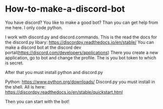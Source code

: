 # How-to-make-a-discord-bot
You have discord? You like to make a good bot? Than you can get help from me here. I only code python.

I work with discord.py and discord.commands. This is the read the docs for the discord.py libary: https://discordpy.readthedocs.io/en/stable/
You can make a discord bot at the discord dev portal(https://discord.com/developers/applications)
There you create a new application, go to bot and change the profile. The is you bot token to which is secret.

After that you must install python and discord.py

Python: https://www.python.org/downloads/
Discord.py you must install in the shell. All is here: https://discordpy.readthedocs.io/en/stable/quickstart.html

Then you can start with the bot!
